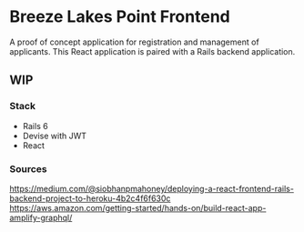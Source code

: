 # Breeze Lakes Point Frontend

A proof of concept application for registration and management of applicants. This React application is paired with a Rails backend application.

## WIP
### Stack

- Rails 6
- Devise with JWT
- React

### Sources

<https://medium.com/@siobhanpmahoney/deploying-a-react-frontend-rails-backend-project-to-heroku-4b2c4f6f630c>
<https://aws.amazon.com/getting-started/hands-on/build-react-app-amplify-graphql/>